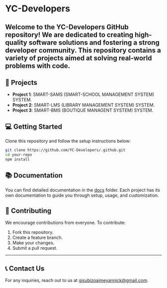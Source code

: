 # YC-Developers

Welcome to the **YC-Developers** GitHub repository! We are dedicated to creating high-quality software solutions and fostering a strong developer community. This repository contains a variety of projects aimed at solving real-world problems with code.
---
## 🚀 Projects

- **Project 1**: SMART-SAMS (SMART-SCHOOL MANAGEMENT SYSTEM) SYSTEM.
- **Project 2**: SMART-LMS (LIBRARY MANAGEMENT SYSTEM) SYSTEM.
- **Project 3**: SMART-BMS (BOUTIQUE MANAGENT SYSTEM) SYSTEM.

## 💻 Getting Started

Clone this repository and follow the setup instructions below:

```bash
git clone https://github.com/YC-Developers/.github.git
cd your-repo
npm install
```

## 📚 Documentation

You can find detailed documentation in the [docs](docs/) folder. Each project has its own documentation to guide you through setup, usage, and customization.


## 🤝 Contributing

We encourage contributions from everyone. To contribute:

1. Fork this repository.
2. Create a feature branch.
3. Make your changes.
4. Submit a pull request.
   
---
## 📞 Contact Us

For any inquiries, reach out to us at [gisubizoaimeyannick@gmail.com](mailto:gisubizoaimeyannick@gmail.com).
